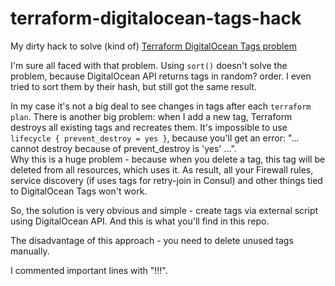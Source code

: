 # terraform-digitalocean-tags-hack
My dirty hack to solve (kind of) [Terraform DigitalOcean Tags problem](https://github.com/terraform-providers/terraform-provider-digitalocean/issues/7)


I'm sure all faced with that problem. Using `sort()` doesn't solve the problem, because DigitalOcean API returns tags in random? order. I even tried to sort them by their hash, but still got the same result.

In my case it's not a big deal to see changes in tags after each `terraform plan`. There is another big problem: when I add a new tag, Terraform destroys all existing tags and recreates them. It's impossible to use `lifecycle { prevent_destroy = yes }`, because you'll get an error: "... cannot destroy because of prevent_destroy is 'yes' ...".  
Why this is a huge problem - because when you delete a tag, this tag will be deleted from all resources, which uses it. As result, all your Firewall rules, service discovery (if uses tags for retry-join in Consul) and other things tied to DigitalOcean Tags won't work.

So, the solution is very obvious and simple - create tags via external script using DigitalOcean API. And this is what you'll find in this repo.

The disadvantage of this approach - you need to delete unused tags manually.

I commented important lines with "!!!".
